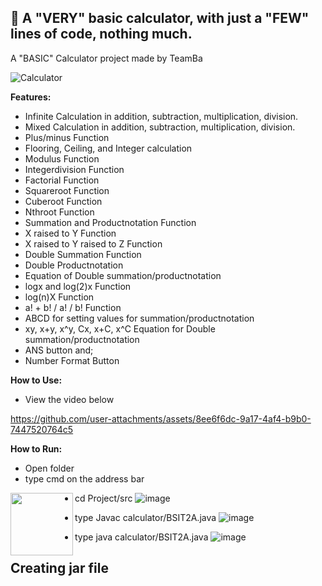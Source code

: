 <h2>📄 A "VERY" basic calculator, with just a "FEW" lines of code, nothing much.<br></h2>

A "BASIC" Calculator project made by TeamBa


![Calculator](https://github.com/user-attachments/assets/8f64d096-38bc-4391-91a7-443ef909ab9f)


**Features:**
  - Infinite Calculation in addition, subtraction, multiplication, division.
  - Mixed Calculation in addition, subtraction, multiplication, division.
  - Plus/minus Function
  - Flooring, Ceiling, and Integer calculation
  - Modulus Function
  - Integerdivision Function
  - Factorial Function
  - Squareroot Function
  - Cuberoot Function
  - Nthroot Function
  - Summation and Productnotation Function
  - X raised to Y Function
  - X raised to Y raised to Z Function
  - Double Summation Function
  - Double Productnotation
  - Equation of Double summation/productnotation
  - logx and log(2)x Function
  - log(n)X Function
  - a! + b! / a! / b! Function
  - ABCD for setting values for summation/productnotation
  - xy, x+y, x^y, Cx, x+C, x^C Equation for Double summation/productnotation
  - ANS button and;
  - Number Format Button

**How to Use:**
- View the video below

https://github.com/user-attachments/assets/8ee6f6dc-9a17-4af4-b9b0-7447520764c5


**How to Run:**
- Open folder
- type cmd on the address bar
<img align="left" width="100" height="100" src="https://github.com/user-attachments/assets/61bd6f26-30da-480e-bd52-c3020d10b512">

- cd Project/src ![image](https://github.com/user-attachments/assets/8197c62a-ebad-478c-8a70-b08320f5689a)


- type Javac calculator/BSIT2A.java ![image](https://github.com/user-attachments/assets/138e9901-08c2-4c92-a510-c02fb9f777fc)


- type java calculator/BSIT2A.java ![image](https://github.com/user-attachments/assets/63c435bd-60e1-4070-87ca-b210f0140f18)


**Creating jar file**
-





